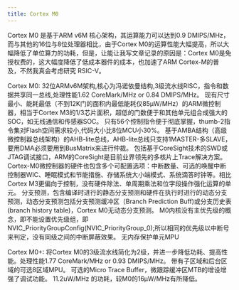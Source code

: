 ```yaml
---
title: Cortex M0
---
```


Cortex M0 是基于ARM v6M 核心架构，其运算能力可以达到0.9 DMIPS/MHz，而与其他的16位与8位处理器相比，由于Cortex M0的运算性能大幅提高，所以大幅降低了单位算力的功耗，但是，让能让我写文章记录的原因是：Cortex M0是免授权费的，这大幅度降低了低成本器件的成本，也加速了ARM Cortex-M的普及，不然我真会考虑研究 RSIC-V。


Cortex M0: 32位ARMv6M架构,核心为冯诺依曼结构,3级流水线RISC，指令和数据共享同一总线,处理性能1.62 CoreMark/MHz or 0.84 DMIPS/MHz。 现有尺寸最小、能耗最低（不到12K门的面积内最低能耗仅85µW/MHz）的ARM微控制器，相当于Cortex M3的1/3芯片面积，超低的门数便于和其他单元组合成强大的SOC，如无线通信和传感器SOC。 只有56个控制指令便于彻底掌握，thumb-2指令集对Flash空间需求较小,代码大小比8位MCU小30%。 基于AMBA结构（高级微控制器总线架构）的AHB-lite总线，AHB-lite总线只支持1MASTER-多SLAVE，要用DMA必须要用到BusMatrix来进行仲裁。 包括基于CoreSight技术的SWD或JTAG调试接口，ARM的CoreSight是目前业界领先的多核片上Trace解决方案。 Cortex-M0微控制器的硬件也包含多个可配置选项：中断数量、可选的唤醒中断控制器WIC、睡眠模式和节能措施、存储系统大小端模式、系统滴答时钟等。相比Cortex M3更偏向于控制，没有硬件除法、单周期乘法和位字段操作强化运算的单元。 分支预测，包含编译时进行的静态分支预测和硬件在执行时进行的动态分支预测，动态分支预测包括分支预测缓冲区（Branch Prediction Buff)或分支历史表(branch history table)，Cortex M0无动态分支预测。 M0内核没有主优先级的概念，即不能设置优先级组，即 NVIC\_PriorityGroupConfig(NVIC\_PriorityGroup_0);所以相同的优先级以中断号来判定，没有同级之间的中断屏蔽效果。 无内存保护单元MPU

Cortex M0+: 将Cortex M0的3级流水线简化为2级，并进一步降低功耗、提高性能。处理性能1.77 CoreMark/MHz or 0.93 DMIPS/MHz。 带有子区域和后台区域的可选8区域MPU。 可选的Micro Trace Buffer，微跟踪缓冲区MTB的增设增强了调试功能。 11.2uW/MHz 的功耗，较M0的16µW/MHz有所降低。